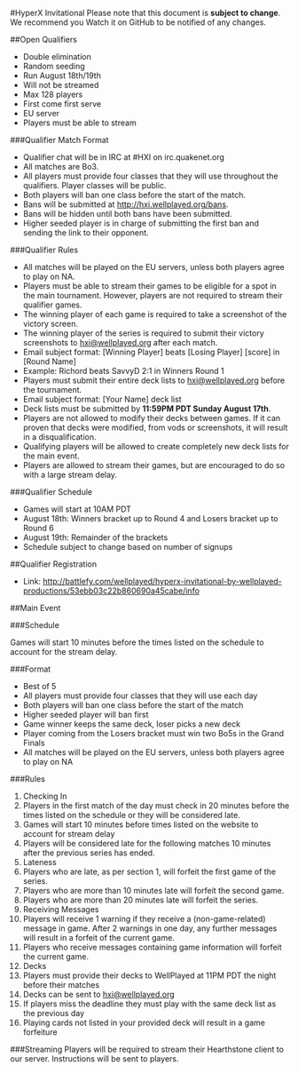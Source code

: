 #HyperX Invitational
Please note that this document is **subject to change**. We recommend you Watch it on GitHub to be notified of any changes.

##Open Qualifiers
 - Double elimination
 - Random seeding
 - Run August 18th/19th
 - Will not be streamed
 - Max 128 players
 - First come first serve
 - EU server
 - Players must be able to stream


###Qualifier Match Format
 - Qualifier chat will be in IRC at #HXI on irc.quakenet.org
 - All matches are Bo3.
 - All players must provide four classes that they will use throughout the qualifiers. Player classes will be public.
 - Both players will ban one class before the start of the match.
 - Bans will be submitted at http://hxi.wellplayed.org/bans.
 - Bans will be hidden until both bans have been submitted.
 - Higher seeded player is in charge of submitting the first ban and sending the link to their opponent.

###Qualifier Rules
 - All matches will be played on the EU servers, unless both players agree to play on NA.
 - Players must be able to stream their games to be eligible for a spot in the main tournament. However, players are not required to stream their qualifier games.
 - The winning player of each game is required to take a screenshot of the victory screen.
 - The winning player of the series is required to submit their victory screenshots to hxi@wellplayed.org after each match.
  - Email subject format: [Winning Player] beats [Losing Player] [score] in [Round Name]
  - Example: Richord beats SavvyD 2:1 in Winners Round 1
 - Players must submit their entire deck lists to hxi@wellplayed.org before the tournament.
  - Email subject format: [Your Name] deck list
 - Deck lists must be submitted by **11:59PM PDT Sunday August 17th**.
 - Players are not allowed to modify their decks between games. If it can proven that decks were modified, from vods or screenshots, it will result in a disqualification.
 - Qualifying players will be allowed to create completely new deck lists for the main event.
 - Players are allowed to stream their games, but are encouraged to do so with a large stream delay.


###Qualifier Schedule
 - Games will start at 10AM PDT
 - August 18th: Winners bracket up to Round 4 and Losers bracket up to Round 6
 - August 19th: Remainder of the brackets
 - Schedule subject to change based on number of signups

##Qualifier Registration
 - Link: http://battlefy.com/wellplayed/hyperx-invitational-by-wellplayed-productions/53ebb03c22b860690a45cabe/info

##Main Event

###Schedule

Games will start 10 minutes before the times listed on the schedule to account for the stream delay.

###Format
 - Best of 5
 - All players must provide four classes that they will use each day
 - Both players will ban one class before the start of the match
 - Higher seeded player will ban first
 - Game winner keeps the same deck, loser picks a new deck
 - Player coming from the Losers bracket must win two Bo5s in the Grand Finals
 - All matches will be played on the EU servers, unless both players agree to play on NA


###Rules
1. Checking In
  1. Players in the first match of the day must check in 20 minutes before the times listed on the schedule or they will be considered late.
  2. Games will start 10 minutes before times listed on the website to account for stream delay
  3. Players will be considered late for the following matches 10 minutes after the previous series has ended.
2. Lateness
  1. Players who are late, as per section 1, will forfeit the first game of the series.
  2. Players who are more than 10 minutes late will forfeit the second game.
  3. Players who are more than 20 minutes late will forfeit the series.
3. Receiving Messages
  1. Players will receive 1 warning if they receive a (non-game-related) message in game. After 2 warnings in one day, any further messages will result in a forfeit of the current game.
  2. Players who receive messages containing game information will forfeit the current game.
4. Decks
  1. Players must provide their decks to WellPlayed at 11PM PDT the night before their matches
  2. Decks can be sent to hxi@wellplayed.org
  3. If players miss the deadline they must play with the same deck list as the previous day
  4. Playing cards not listed in your provided deck will result in a game forfeiture


###Streaming
Players will be required to stream their Hearthstone client to our server. Instructions will be sent to players.
